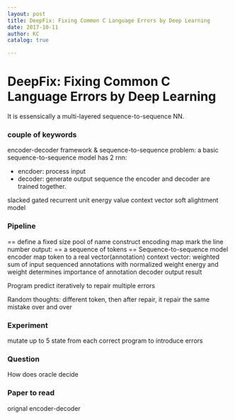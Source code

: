```yaml
---
layout: post
title: DeepFix: Fixing Common C Language Errors by Deep Learning
date: 2017-10-11
author: KC
catalog: true

---
```


# DeepFix: Fixing Common C Language Errors by Deep Learning

It is essensically a multi-layered sequence-to-sequence NN. 

### couple of keywords 
encoder-decoder framework & 
sequence-to-sequence problem: a basic sequence-to-sequence model has 2 rnn: 
* encdoer: process input 
* decoder: generate output sequence 
the encoder and decoder are trained together. 

slacked gated recurrent unit 
energy value 
context vector 
soft alightment model 

### Pipeline

==
define a fixed size pool of name 
construct encoding map
mark the line number 
output:
== a sequence of tokens == 
Sequence-to-sequence model
    encoder map token to a real vector(annotation)
    context vector: weighted sum of input sequenced annotations with normalized weight 
    energy and weight determines importance of annotation
    decoder output result 

Program predict iteratively to repair multiple errors

Random thoughts: different token, then after repair, it repair the same mistake over and over 

### Experiment 
mutate up to 5 state from each correct program to introduce errors 

### Question
How does oracle decide 
### Paper to read
orignal encoder-decoder 